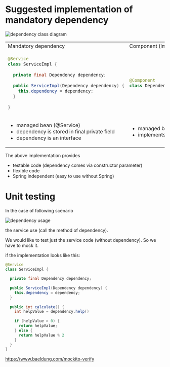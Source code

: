 # Suggested implementation of mandatory dependency

![dependency class diagram](http://www.plantuml.com/plantuml/png/LSin3i8m38NXtQVmZDGU0NLWOUO4bdcq5Kw870Uf0kuEWYLix_tIDzKGZvQCYkXLPl0j5hZ91dyGhpdW5r7m0GNvZAmRiPhKsfLZAaOlel_2OolZSzzB-iaJ_Bugleowmxl1rtc9eJVJPxHaRm00)

<table>
<tr>
<td> Mandatory dependency
  </td> <td> Component (implementation) </td>
</tr>
<tr>
<td> 

```java
@Service
class ServiceImpl {
  
  private final Dependency dependency;
  
  public ServiceImpl(Dependency dependency) {
    this.dependency = dependency;
  }
  
}
```
    
</td>
<td>


```java
@Component
class DependencyImpl implements Dependency {}
```
  
</td>
</tr>
<tr>
<td> 
  
  * managed bean (@Service)
  * dependency is stored in final private field
  * dependency is an interface
  
</td> 
<td> 
  
  * managed bean (@Component)
  * implements the interface
  
</td>
</tr>
</table>



The above implementation provides
* testable code (dependency comes via constructor parameter)
* flexible code
* Spring independent (easy to use without Spring)


# Unit testing

In the case of following scenario

![dependency usage](https://www.planttext.com/api/plantuml/svg/SoWkIImgAStDuU9opiyhAShFIIrIqBLJ24ujAijCJlNCBSYnKaXEp4akpKaiIUL24WQfSaajICrBISrBheGep4ZDAU125LJGHJKDrGYW7DnQBYu7e3wWKm00)

the service use (call the method of dependency).

We would like to test just the service code (without dependency). So we have to mock it.

if the implementation looks like this:

```java
@Service
class ServiceImpl {
  
  private final Dependency dependency;
  
  public ServiceImpl(Dependency dependency) {
    this.dependency = dependency;
  }
  
  public int calculate() {
    int helpValue = dependency.help()
    
    if (helpValue > 0) {
      return helpValue;
    } else {
      return helpValue % 2
    }
  }
}
```

https://www.baeldung.com/mockito-verify
